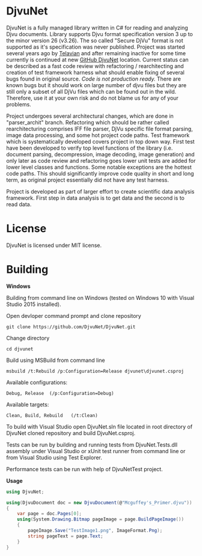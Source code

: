 DjvuNet
=======

DjvuNet is a fully managed library written in C# for reading and analyzing Djvu documents. Library supports Djvu format specification version 3 up to the minor version 26 (v3.26). 
The so called "Secure DjVu" format is not supported as it's specification was never published. Project was started several years ago
by [Telavian](https://github.com/Telavian) and after remaining inactive for some time currently is continued at new 
[GitHub DjvuNet](https://github.com/DjvuNet) location. Current status can be described as a fast code review with 
refactoring / rearchitecting and creation of test framework harness what should enable fixing of several bugs found 
in original source. *Code is not production ready.* There are known bugs but it should work on large number of djvu 
files but they are still only a subset of all DjVu files which can be found out in the wild. 
Therefore, use it at your own risk and do not blame us for any of your problems.

Project undergoes several architectural changes, which are done in "parser_archit" branch. Refactoring which should 
be rather called rearchitecturing comprises IFF file parser, DjVu specific file format parsing, image data processing, 
and some hot project code paths. Test framework which is systematically developed covers project in top down
way. First test have been developed to verify top level functions of the library (i.e. document parsing, decompression, 
image decoding, image generation) and only later as code review and refactoring goes lower unit tests are added 
for lower level classes and functions. Some notable exceptions are the hottest code paths. This should significantly improve code quality
in short and long term, as original project essentially did not have any test harness.

Project is developed as part of larger effort to create scientific data analysis framework. First step in data analysis
is to get data and the second is to read data. 

License
=======

DjvuNet is licensed under MIT license.

Building
========

**Windows**

Building from command line on Windows (tested on Windows 10 with Visual Studio 2015 installed).

Open devloper command prompt and clone repository
`````
git clone https://github.com/DjvuNet/DjvuNet.git
`````
Change directory 
`````
cd djvunet
`````
Build using MSBuild from command line
`````
msbuild /t:Rebuild /p:Configuration=Release djvunet\djvunet.csproj
`````
Available configurations: 
`````
Debug, Release  (/p:Configuration=Debug)
`````
Available targets:
`````
Clean, Build, Rebuild   (/t:Clean)
`````  

To build with Visual Studio open DjvuNet.sln file located in root directory of DjvuNet cloned 
repository and build DjvuNet.csproj. 

Tests can be run by building and running tests from DjvuNet.Tests.dll assembly under Visual Studio 
or xUnit test runner from command line or from Visual Studio using Test Explorer.

Performance tests can be run with help of DjvuNetTest project.

**Usage**
`````c#
using DjvuNet;

using(DjvuDocument doc = new DjvuDocument(@"Mcguffey's_Primer.djvu"))
{
    var page = doc.Pages[0];
    using(System.Drawing.Bitmap pageImage = page.BuildPageImage())
    {
        pageImage.Save("TestImage1.png", ImageFormat.Png);
        string pageText = page.Text;
    }
}
`````
